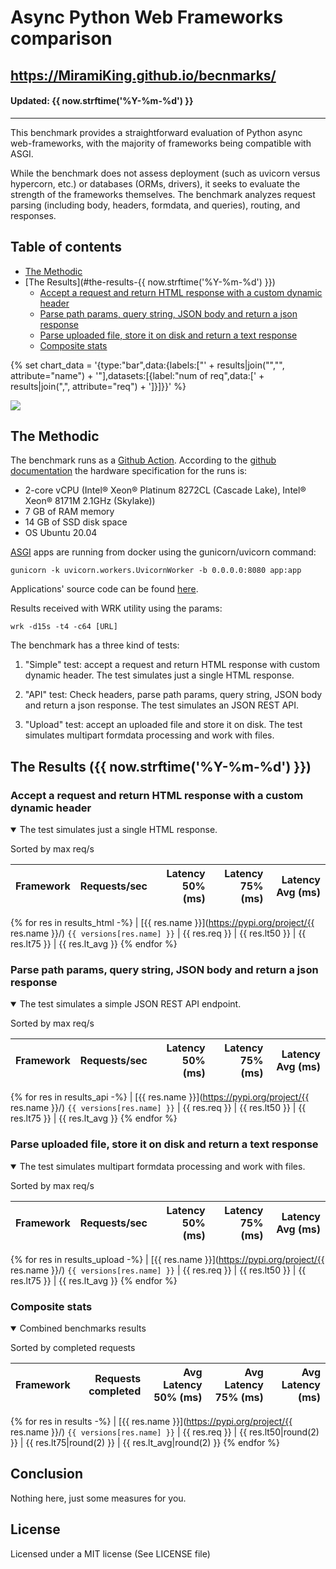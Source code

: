 # Async Python Web Frameworks comparison

https://MiramiKing.github.io/becnmarks/
----------
#### Updated: {{ now.strftime('%Y-%m-%d') }}

----------

This benchmark provides a straightforward evaluation of Python async web-frameworks,
with the majority of frameworks being compatible with ASGI.

While the benchmark does not assess deployment 
(such as uvicorn versus hypercorn, etc.) or databases (ORMs, drivers),
it seeks to evaluate the strength of the frameworks themselves. 
The benchmark analyzes request parsing (including body, headers, formdata, and queries), routing, and responses.

## Table of contents

* [The Methodic](#the-methodic)
* [The Results](#the-results-{{ now.strftime('%Y-%m-%d')  }})
    * [Accept a request and return HTML response with a custom dynamic header](#html)
    * [Parse path params, query string, JSON body and return a json response](#api)
    * [Parse uploaded file, store it on disk and return a text response](#upload)
    * [Composite stats ](#composite)

{% set chart_data = '{type:"bar",data:{labels:["' + results|join("\",\"", attribute="name") + '"],datasets:[{label:"num of req",data:[' + results|join(",", attribute="req") + ']}]}}' %}

<img src='https://quickchart.io/chart?width=800&height=400&c={{ chart_data|urlencode }}' />

## The Methodic

The benchmark runs as a [Github Action](https://github.com/features/actions).
According to the [github
documentation](https://docs.github.com/en/actions/using-github-hosted-runners/about-github-hosted-runners)
the hardware specification for the runs is:

* 2-core vCPU (Intel® Xeon® Platinum 8272CL (Cascade Lake), Intel® Xeon® 8171M 2.1GHz (Skylake))
* 7 GB of RAM memory
* 14 GB of SSD disk space
* OS Ubuntu 20.04

[ASGI](https://asgi.readthedocs.io/en/latest/) apps are running from docker using the gunicorn/uvicorn command:

    gunicorn -k uvicorn.workers.UvicornWorker -b 0.0.0.0:8080 app:app

Applications' source code can be found
[here](https://github.com/MiramiKing/benchmarks/tree/master/frameworks).

Results received with WRK utility using the params:

    wrk -d15s -t4 -c64 [URL]

The benchmark has a three kind of tests:

1. "Simple" test: accept a request and return HTML response with custom dynamic
   header. The test simulates just a single HTML response.

2. "API" test: Check headers, parse path params, query string, JSON body and return a json
   response. The test simulates an JSON REST API.

3. "Upload" test: accept an uploaded file and store it on disk. The test
   simulates multipart formdata processing and work with files.


## The Results ({{ now.strftime('%Y-%m-%d') }})

<h3 id="html"> Accept a request and return HTML response with a custom dynamic header</h3>
<details open>
<summary> The test simulates just a single HTML response. </summary>

Sorted by max req/s

| Framework | Requests/sec | Latency 50% (ms) | Latency 75% (ms) | Latency Avg (ms) |
| --------- | -----------: | ---------------: | ---------------: | ---------------: |
{% for res in results_html -%}
| [{{ res.name }}](https://pypi.org/project/{{ res.name }}/) `{{ versions[res.name] }}` | {{ res.req }} | {{ res.lt50 }} | {{ res.lt75 }} | {{ res.lt_avg }}
{% endfor %}

</details>

<h3 id="api"> Parse path params, query string, JSON body and return a json response</h3>
<details open>
<summary> The test simulates a simple JSON REST API endpoint.  </summary>

Sorted by max req/s

| Framework | Requests/sec | Latency 50% (ms) | Latency 75% (ms) | Latency Avg (ms) |
| --------- | -----------: | ---------------: | ---------------: | ---------------: |
{% for res in results_api -%}
| [{{ res.name }}](https://pypi.org/project/{{ res.name }}/) `{{ versions[res.name] }}` | {{ res.req }} | {{ res.lt50 }} | {{ res.lt75 }} | {{ res.lt_avg }}
{% endfor %}
</details>

<h3 id="upload"> Parse uploaded file, store it on disk and return a text response</h3>
<details open>
<summary> The test simulates multipart formdata processing and work with files.  </summary>

Sorted by max req/s

| Framework | Requests/sec | Latency 50% (ms) | Latency 75% (ms) | Latency Avg (ms) |
| --------- | -----------: | ---------------: | ---------------: | ---------------: |
{% for res in results_upload -%}
| [{{ res.name }}](https://pypi.org/project/{{ res.name }}/) `{{ versions[res.name] }}` | {{ res.req }} | {{ res.lt50 }} | {{ res.lt75 }} | {{ res.lt_avg }}
{% endfor %}

</details>

<h3 id="composite"> Composite stats </h3>
<details open>
<summary> Combined benchmarks results</summary>

Sorted by completed requests

| Framework | Requests completed | Avg Latency 50% (ms) | Avg Latency 75% (ms) | Avg Latency (ms) |
| --------- | -----------------: | -------------------: | -------------------: | ---------------: |
{% for res in results -%}
| [{{ res.name }}](https://pypi.org/project/{{ res.name }}/) `{{ versions[res.name] }}` | {{ res.req }} | {{ res.lt50|round(2) }} | {{ res.lt75|round(2) }} | {{ res.lt_avg|round(2) }}
{% endfor %}
</details>

## Conclusion

Nothing here, just some measures for you.

## License

Licensed under a MIT license (See LICENSE file)